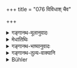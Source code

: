 +++
title = "076 विविधाश् चैव"

+++

<details><summary>गङ्गानथ-मूलानुवादः</summary>

Also various forms of torments, being devoured by ravens and owls, tortures from morasses and scorching sand, and terrible boiling in jars.—(76)
</details>

<details><summary>मेधातिथिः</summary>

**करम्भः** कर्दमः । **कुम्भीषु** प्रक्षिप्तास् ते हि तापेनाग्नेयेनान्नादिवत् पच्यन्ते ॥ १२.७६ ॥
</details>

<details><summary>गङ्गानथ-भाष्यानुवादः</summary>

‘*Karambha*’ is *morass*.

‘*Kumbhīpāka*’—The men are thrust into jars and cooked, like food and other things.—(76)
</details>

<details><summary>गङ्गानथ-तुल्य-वाक्यानि</summary>

**(verses 12.75-76)**

[\[See above,
4.88-89.\]]

See Comparative notes for [Verse
12.75].
</details>

<details><summary>Bühler</summary>

076	And various torments, the (pain of) being devoured by ravens and owls, the heat of scorching sand, and the (torture of) being boiled in jars, which is hard to bear;
</details>
